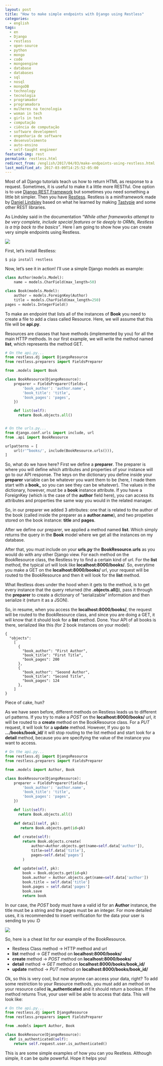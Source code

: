 ```yaml
---
layout: post
title: "How to make simple endpoints with Django using Restless"
categories:
  - english
tags:
  - en 
  - Django 
  - restless
  - open-source
  - python
  - mongo
  - code
  - mongoengine
  - database
  - databases
  - sql
  - nosql
  - mongoDB
  - technology
  - tecnologia
  - programador
  - programadora
  - mulheres na tecnologia
  - woman in tech
  - girls in tech
  - computação
  - ciência de computação
  - software development
  - engenharia de software
  - desenvolvimento
  - auto-ensino
  - self-taught engineer
featured-img: rest
permalink: restless.html
redirect_from: /english/2017/04/03/make-endpoints-using-restless.html
last_modified_at: 2017-03-09T14:25:52-05:00
---
```


Most of all Django tutorials teach us how to return HTML as response to a request. Sometimes, it is useful to make it a little more RESTful. 
One option is to use [Django REST Framework](http://www.django-rest-framework.org/) but sometimes you need something a little bit simpler. Then you have [Restless](http://restless.readthedocs.io/). 
Restless is a miniframework made by [Daniel Lindsley](https://github.com/toastdriven) based on what he learned by making [Tastypie](https://django-tastypie.readthedocs.io/en/latest/) and some other REST libraries.

As Lindsley said in the documentation *“While other frameworks attempt to be very complete, include special features or tie deeply to ORMs, Restless is a trip back to the basics”*. 
Here I am going to show how you can create very simple endpoints using Restless.

![](https://cdn-images-1.medium.com/max/800/1*BWYEnAFaPtrWCnpLWJ_gZA.gif)

First, let’s install Restless:

```
$ pip install restless
```

Now, let’s see it in action! I’ll use a simple Django models as example:

```python
class Author(models.Model):
    name = models.CharField(max_length=50)

class Book(models.Model):
    author = models.ForeignKey(Author)
    title = models.CharField(max_length=250)
pages = models.IntegerField()
```

To make an endpoint that lists all of the instances of **Book** you need to create a file to add a class called Resource. Here, we will assume that this file will be **api.py**.

Resources are classes that have methods (implemented by you) for all the main HTTP methods. In our first example, we will write the method named **list**, which represents the method GET.

```python
# On the api.py...
from restless.dj import DjangoResource
from restless.preparers import FieldsPreparer

from .models import Book

class BookResource(DjangoResource):
    preparer = FieldsPreparer(fields={
        'book_author': 'author.name',
        'book_title': 'title',
        'book_pages': 'pages',
    })

    def list(self):
      return Book.objects.all()


# On the urls.py...
from django.conf.urls import include, url
from .api import BookResource

urlpatterns = [
    url(r'^books/', include(BookResource.urls())),
]
```

So, what do we have here? First we define a **preparer**. 
The preparer is where you will define which attributes and properties of your instance will go to our API response. 
The keys on the dictionary you define inside your **preparer** variable can be whatever you want them to be (here, I made them start with a **book_** so you can see they can be whatever). The values in the dictionary, however, must be a **book** instance attribute. If you have a ForeignKey (which is the case of the **author** field here), 
you can access its attributes and properties the same way you would in the related manager.

So, in our preparer we added 3 attributes: one that is related to the author of the book (called inside the preparer as a **author.name**), and two propeties stored on the book instance: **title** and **pages**.

After we define our preparer, we applied a method named **list**. Which simply returns the query in the **Book** model where we get all the instances on my database.

After that, you must include on your **urls.py** the **BookResource.urls** as you would do with any other Django view. For each method on the BookResource class, the Restless try to find a certain kind of url. 
For the **list** method, the typical url will look like **localhost:8000/books/**. 
So, everytime you make a GET on the **localhost:8000/books/** url, your request will be routed to the BookResource and then it will look for the **list** method.

What Restless does under the hood when it gets to the method, is to get every instance that the query returned (the **.objects.all()**), pass it through the **preparer** to create a dictionary of “serializable” information and then serialize it (return it as a JSON).

So, in resume, when you access the **localhost:8000/books/**, the request will be routed to the BookResource class, and since you are doing a GET, 
it will know that it should look for a **list** method. Done. Your API of all books is there, serialized like this (for 2 book instances on your model):

```
{
  "objects":
    [
      {
        "book_author": "First Author",
        "book_title": "First Title",
        "book_pages": 200
      },
      {
        "book_author": "Seoond Author",
        "book_title": "Second Title",
        "book_pages": 124
      },
    ]  
}
```

Piece of cake, hun?

As we have seen before, different methods on Restless leads us to different url patterns. If you try to make a *POST* on the **localhost:8000/books/** url, it will be routed to a **create** method 
on the BookResource class. For a *PUT* request, it will look for a **update** method. However, If you go to **.../books/book_id/** it will stop routing to the list method and start look for a **detail** method, because you are specifying the value of the instance you want to access.


```python
# On the api.py...
from restless.dj import DjangoResource
from restless.preparers import FieldsPreparer

from .models import Author, Book

class BookResource(DjangoResource):
    preparer = FieldsPreparer(fields={
        'book_author': 'author.name',
        'book_title': 'title',
        'book_pages': 'pages',
    })

    def list(self):
      return Book.objects.all()
    
    def detail(self, pk):
       return Book.objects.get(id=pk)
      
    def create(self):
        return Book.objects.create(
            author=Author.objects.get(name=self.data['author']),
            title=self.data['title'],
            pages=self.data['pages']
        )
    
    def update(self, pk):
        book = Book.objects.get(id=pk)
        book.author = Author.objects.get(name=self.data['author'])
        book.title = self.data['title']
        book.pages = self.data['pages']
        book.save
        return book
```

In our case, the *POST* body must have a valid id for an **Author** instance, the title must be a string and the pages must be an integer. 
For more detailed uses, it is recommended to insert verification for the data your user is sending to you :D

![](https://cdn-images-1.medium.com/max/800/1*8PlVNsci0toMN3ZMbQ5exg.gif)

So, here is a cheat list for our example of the BookResource.

* Restless Class method → HTTP method and url
* **list** method → *GET* method on **localhost:8000/books/**
* **create** method → *POST* method on **localhost:8000/books/**
* **detail** method → *GET* method on **localhost:8000/books/book_id/**
* **update** method → *PUT* method on **localhost:8000/books/book_id/**

Ok, so this is very cool, but now anyone can access your data, right? 
To add some restriction to your Resource methods, you must add an method on your resource 
called **is_authenticated** and it should return a boolean. If the method returns True, your user will be able to access that data. 
This will look like:

```python
# On the api.py...
from restless.dj import DjangoResource
from restless.preparers import FieldsPreparer

from .models import Author, Book

class BookResource(DjangoResource):
  def is_authenticated(self):
    return self.request.user.is_authenticated()
```

This is are some simple examples of how you can you Restless. Although simple, it can be quite powerful. Hope it helps you!
